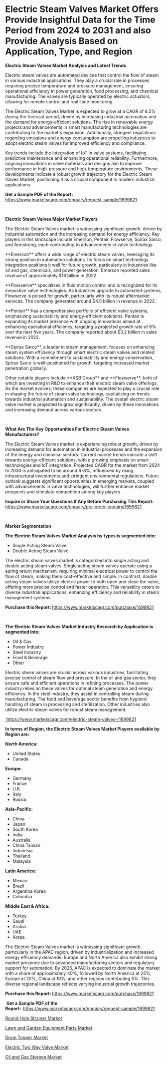 <p><h1>Electric Steam Valves Market Offers Provide Insightful Data for the Time Period from 2024 to 2031 and also Provide Analysis Based on Application, Type, and Region</h1></p><p><strong>Electric Steam Valves Market Analysis and Latest Trends</strong></p>
<p><p>Electric steam valves are automated devices that control the flow of steam in various industrial applications. They play a crucial role in processes requiring precise temperature and pressure management, ensuring operational efficiency in power generation, food processing, and chemical manufacturing. The valves are typically operated by electric actuators, allowing for remote control and real-time monitoring.</p><p>The Electric Steam Valves Market is expected to grow at a CAGR of 6.5% during the forecast period, driven by increasing industrial automation and the demand for energy-efficient solutions. The rise in renewable energy projects and advancements in smart manufacturing technologies are contributing to the market's expansion. Additionally, stringent regulations regarding emissions and energy consumption are propelling industries to adopt electric steam valves for improved efficiency and compliance.</p><p>Key trends include the integration of IoT in valve systems, facilitating predictive maintenance and enhancing operational reliability. Furthermore, ongoing innovations in valve materials and designs aim to improve performance in high-pressure and high-temperature environments. These developments indicate a robust growth trajectory for the Electric Steam Valves Market, positioning it as a crucial component in modern industrial applications.</p></p>
<p><strong>Get a Sample PDF of the Report:&nbsp;</strong> <a href="https://www.marketscagr.com/enquiry/request-sample/1699821?utm_campaign=1286&utm_medium=2&utm_source=Github&utm_content=ia&utm_term=21102024&utm_id=electric-steam-valves">https://www.marketscagr.com/enquiry/request-sample/1699821</a></p>
<p>&nbsp;</p>
<p><strong>Electric Steam Valves Major Market Players</strong></p>
<p><p>The Electric Steam Valves market is witnessing significant growth, driven by industrial automation and the increasing demand for energy efficiency. Key players in this landscape include Emerson, Pentair, Flowserve, Spirax Sarco, and Armstrong, each contributing to advancements in valve technology.</p><p>**Emerson** offers a wide range of electric steam valves, leveraging its strong position in automation solutions. Its focus on smart technology integration positions it well for future growth, particularly in industries like oil and gas, chemicals, and power generation. Emerson reported sales revenue of approximately $18 billion in 2022.</p><p>**Flowserve** specializes in fluid motion control and is recognized for its innovative valve technologies. As industries upgrade to automated systems, Flowserve is poised for growth, particularly with its robust aftermarket services. The company generated around $4.5 billion in revenue in 2022.</p><p>**Pentair** has a comprehensive portfolio of efficient valve systems, emphasizing sustainability and energy-efficient solutions. Pentair is expanding its market presence with ongoing innovations aimed at enhancing operational efficiency, targeting a projected growth rate of 6% over the next five years. The company reported about $3.2 billion in sales revenue in 2022.</p><p>**Spirax Sarco**, a leader in steam management, focuses on enhancing steam system efficiency through smart electric steam valves and related solutions. With a commitment to sustainability and energy conservation, Spirax Sarco is well-positioned for growth, targeting increased market penetration globally.</p><p>Other notable players include **KSB Group** and **Flowserve**, both of which are investing in R&D to enhance their electric steam valve offerings. As the market evolves, these companies are expected to play a crucial role in shaping the future of steam valve technology, capitalizing on trends towards industrial automation and sustainability. The overall electric steam valve market is projected to grow significantly, driven by these innovations and increasing demand across various sectors.</p></p>
<p>&nbsp;</p>
<p><strong>What Are The Key Opportunities For Electric Steam Valves Manufacturers?</strong></p>
<p><p>The Electric Steam Valves market is experiencing robust growth, driven by increasing demand for automation in industrial processes and the expansion of the energy and chemical sectors. Current market trends indicate a shift towards energy-efficient solutions, with a growing emphasis on smart technologies and IoT integration. Projected CAGR for the market from 2024 to 2030 is anticipated to be around 6-8%, influenced by rising infrastructural investments and stringent environmental regulations. Future outlook suggests significant opportunities in emerging markets, coupled with advancements in valve technologies, will further enhance market prospects and stimulate competition among key players.</p></p>
<p><strong>Inquire or Share Your Questions If Any Before Purchasing This Report:</strong> <a href="https://www.marketscagr.com/enquiry/pre-order-enquiry/1699821?utm_campaign=1286&utm_medium=2&utm_source=Github&utm_content=ia&utm_term=21102024&utm_id=electric-steam-valves">https://www.marketscagr.com/enquiry/pre-order-enquiry/1699821</a></p>
<p>&nbsp;</p>
<p><strong>Market Segmentation</strong></p>
<p><strong>The Electric Steam Valves Market Analysis by types is segmented into:</strong></p>
<p><ul><li>Single Acting Steam Valve</li><li>Double Acting Steam Valve</li></ul></p>
<p><p>The electric steam valves market is categorized into single acting and double acting steam valves. Single acting steam valves operate using a spring return mechanism, requiring minimal electrical power to control the flow of steam, making them cost-effective and simple. In contrast, double acting steam valves utilize electric power to both open and close the valve, offering more precise control and faster operation. This versatility caters to diverse industrial applications, enhancing efficiency and reliability in steam management systems.</p></p>
<p><strong>Purchase this Report:&nbsp;</strong><a href="https://www.marketscagr.com/purchase/1699821?utm_campaign=1286&utm_medium=2&utm_source=Github&utm_content=ia&utm_term=21102024&utm_id=electric-steam-valves">https://www.marketscagr.com/purchase/1699821</a></p>
<p>&nbsp;</p>
<p><strong>The Electric Steam Valves Market Industry Research by Application is segmented into:</strong></p>
<p><ul><li>Oil & Gas</li><li>Power Industry</li><li>Steel Industry</li><li>Food & Beverage</li><li>Other</li></ul></p>
<p><p>Electric steam valves are crucial across various industries, facilitating precise control of steam flow and pressure. In the oil and gas sector, they ensure safe and efficient operations in refining processes. The power industry relies on these valves for optimal steam generation and energy efficiency. In the steel industry, they assist in controlling steam during manufacturing. The food and beverage sector benefits from hygienic handling of steam in processing and sterilization. Other industries also utilize electric steam valves for robust steam management.</p></p>
<p><a href="https://www.marketscagr.com/electric-steam-valves-r1699821?utm_campaign=1286&utm_medium=2&utm_source=Github&utm_content=ia&utm_term=21102024&utm_id=electric-steam-valves">&nbsp;https://www.marketscagr.com/electric-steam-valves-r1699821</a></p>
<p><strong>In terms of Region, the Electric Steam Valves Market Players available by Region are:</strong></p>
<p>
    <p> <strong> North America: </strong>
        <ul>
            <li>United States</li>
            <li>Canada</li>
        </ul>
        </p> 
    <p> <strong> Europe: </strong>
        <ul>
            <li>Germany</li>
            <li>France</li>
            <li>U.K.</li>
            <li>Italy</li>
            <li>Russia</li>
        </ul>
        </p> 
    <p> <strong> Asia-Pacific: </strong>
        <ul>
            <li>China</li>
            <li>Japan</li>
            <li>South Korea</li>
            <li>India</li>
            <li>Australia</li>
            <li>China Taiwan</li>
            <li>Indonesia</li>
            <li>Thailand</li>
            <li>Malaysia</li>
        </ul>
        </p> 
    <p> <strong> Latin America: </strong>
        <ul>
            <li>Mexico</li>
            <li>Brazil</li>
            <li>Argentina Korea</li>
            <li>Colombia</li>
        </ul>
        </p> 
    <p> <strong> Middle East & Africa: </strong>
        <ul>
            <li>Turkey</li>
            <li>Saudi</li>
            <li>Arabia</li>
            <li>UAE</li>
            <li>Korea</li>
        </ul>
    </p>
    </p>
<p><p>The Electric Steam Valves market is witnessing significant growth, particularly in the APAC region, driven by industrialization and increased energy efficiency demands. Europe and North America also exhibit strong market presence due to advanced manufacturing sectors and regulatory support for automation. By 2025, APAC is expected to dominate the market with a share of approximately 40%, followed by North America at 25%, Europe at 20%, China at 10%, and other regions contributing 5%. This diverse regional landscape reflects varying industrial growth trajectories.</p></p>
<p><strong>Purchase this Report: </strong><a href="https://www.marketscagr.com/purchase/1699821?utm_campaign=1286&utm_medium=2&utm_source=Github&utm_content=ia&utm_term=21102024&utm_id=electric-steam-valves">https://www.marketscagr.com/purchase/1699821</a></p>
<p>&nbsp;<strong>Get a Sample PDF of the Report:&nbsp;&nbsp;</strong><a href="https://www.marketscagr.com/enquiry/request-sample/1699821?utm_campaign=1286&utm_medium=2&utm_source=Github&utm_content=ia&utm_term=21102024&utm_id=electric-steam-valves">https://www.marketscagr.com/enquiry/request-sample/1699821</a></p>
<p><strong></strong></p>
<p><p><a href="https://www.linkedin.com/pulse/round-hole-strainer-landscape-product-spectrum-market-trajectories-9syqf?utm_campaign=1286&utm_medium=2&utm_source=Github&utm_content=ia&utm_term=21102024&utm_id=electric-steam-valves">Round Hole Strainer Market</a></p><p><a href="https://issuu.com/reportprime-2/docs/lawn-and-garden-equipment-parts-mar_aed58b0a9fe063?utm_campaign=1286&utm_medium=2&utm_source=Github&utm_content=ia&utm_term=21102024&utm_id=electric-steam-valves">Lawn and Garden Equipment Parts Market</a></p><p><a href="https://www.linkedin.com/pulse/drum-topper-market-global-insights-sales-trends-2024-2031-scymf?utm_campaign=1286&utm_medium=2&utm_source=Github&utm_content=ia&utm_term=21102024&utm_id=electric-steam-valves">Drum Topper Market</a></p><p><a href="https://www.linkedin.com/pulse/electric-two-way-valve-market-shifts-strategic-analysis-2024-2031-jqdif?utm_campaign=1286&utm_medium=2&utm_source=Github&utm_content=ia&utm_term=21102024&utm_id=electric-steam-valves">Electric Two Way Valve Market</a></p><p><a href="https://github.com/luckyshygirl/Market-Research-Report-List-6/blob/main/oil-and-gas-storage-market.md?utm_campaign=1286&utm_medium=2&utm_source=Github&utm_content=ia&utm_term=21102024&utm_id=electric-steam-valves">Oil and Gas Storage Market</a></p></p>
